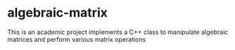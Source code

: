 # algebraic-matrix
This is an academic project implements a C++ class to manipulate algebraic matrices and perform various matrix operations
